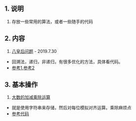## 1. 说明
1. 存放一些常用的算法，或者一些随手的代码

## 2. 内容
1. [八皇后问题](https://github.com/slientreed/SimpleCodeExercise/blob/master/Algorithms/1.Nqueen.cpp)  - 2019.7.30
* 回溯法，递归，非递归，有很多优化的方法，具体看代码。
* [参考1](https://my.oschina.net/u/2245781/blog/1242625),[参考2](https://blog.csdn.net/Hackbuteer1/article/details/6657109)

## 3. 基本操作
1. [大数的加减乘除运算](https://github.com/slientreed/SimpleCodeExercise/blob/master/Basic_Operation/Big_Number_Operation.cpp)
* 就是使用字符串来存储，然后对每位模拟对齐运算。乘除麻烦点
* [参考代码](https://blog.csdn.net/NK_test/article/details/48912763)
